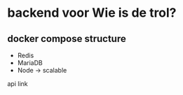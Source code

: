 # backend voor Wie is de trol?

## docker compose structure
- Redis
- MariaDB
- Node -> scalable

api link
